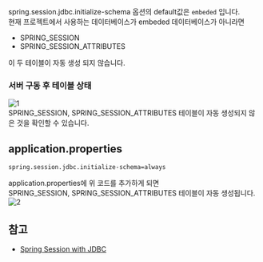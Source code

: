 spring.session.jdbc.initialize-schema 옵션의 default값은 ```embeded``` 입니다.   
현재 프로젝트에서 사용하는 데이터베이스가 embeded 데이터베이스가 아니라면
* SPRING_SESSION
* SPRING_SESSION_ATTRIBUTES   

이 두 테이블이 자동 생성 되지 않습니다.

### 서버 구동 후 테이블 상태
![1](https://raw.githubusercontent.com/smpark1020/tistory/master/Spring/spring.session.jdbc.initialize-schema%20%EC%98%B5%EC%85%98/1.PNG)   
SPRING_SESSION, SPRING_SESSION_ATTRIBUTES 테이블이 자동 생성되지 않은 것을 확인할 수 있습니다.

## application.properties
```
spring.session.jdbc.initialize-schema=always
```
application.properties에 위 코드를 추가하게 되면    
SPRING_SESSION, SPRING_SESSION_ATTRIBUTES 테이블이 자동 생성됩니다.   
![2](https://raw.githubusercontent.com/smpark1020/tistory/master/Spring/spring.session.jdbc.initialize-schema%20%EC%98%B5%EC%85%98/2.PNG)

## 참고
* [Spring Session with JDBC](https://www.javadevjournal.com/spring/spring-session-with-jdbc/)